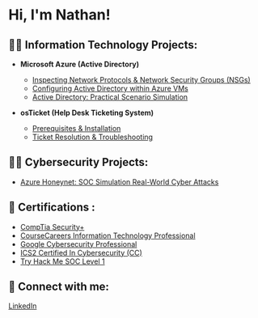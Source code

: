 <h1>Hi, I'm Nathan!

<h2>👨‍💻 Information Technology Projects:</h2>

- __Microsoft Azure (Active Directory)__
    - [Inspecting Network Protocols & Network Security Groups (NSGs)](https://github.com/TadesseNate/Azure-Network-Protocols.git)
    - [Configuring Active Directory within Azure VMs](https://github.com/tranxjason/active-directory-configurations)
    - [Active Directory: Practical Scenario Simulation](https://github.com/TadesseNate/Active-Directory-Scenario.git)
  
- __osTicket (Help Desk Ticketing System)__
    - [Prerequisites & Installation](https://github.com/tranxjason/osTicket-install)
    - [Ticket Resolution & Troubleshooting](https://github.com/tranxjason/osTicket-scenario)    

<h2>👨‍💻 Cybersecurity Projects:</h2>

- [Azure Honeynet: SOC Simulation Real-World Cyber Attacks](https://github.com/tranxjason/Azure-Honeynet-Lab)

<h2>📄 Certifications :</h2>

- [CompTia Security+](https://github.com/tranxjason/Azure/blob/main/CompTIA%20Security%2B%20ce%20certificate.pdf)
- [CourseCareers Information Technology Professional](https://github.com/tranxjason/Azure/blob/main/CourseCareersCertificate%20.pdf)
- [Google Cybersecurity Professional](https://github.com/tranxjason/Azure/blob/1976c806d88f40bc1c4318a2a5346353cfb4e6ad/Google%20Cybersecurity%20Certificate.pdf)
- [ICS2 Certified In Cybersecurity (CC)](https://github.com/tranxjason/Azure/blob/8ad0c26eeba7be0b86243927e5f2410dd45127d9/ISC2%20Certified%20In%20Cybersecurity%20(CC).pdf)
- [Try Hack Me SOC Level 1](https://github.com/tranxjason/Azure/blob/27a8087738e823e9f670c71d8c70c682549a8989/Try%20Hack%20Me%20SOC%20Level%201%20Certification.pdf)

<h2> 🤳 Connect with me:</h2>

[LinkedIn](https://www.linkedin.com/in/tranxjason/)
